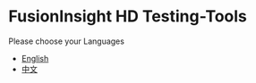 # FusionInsight HD Testing-Tools

Please choose your Languages

* [English](https://fusioninsighthd.github.io/testing-tools/en/)
* [中文](https://fusioninsighthd.github.io/testing-tools/zh-hans/)